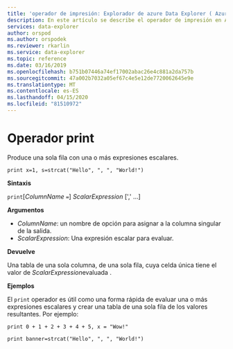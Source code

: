 ```yaml
---
title: 'operador de impresión: Explorador de azure Data Explorer ( Azure Data Explorer) Microsoft Docs'
description: En este artículo se describe el operador de impresión en Azure Data Explorer.
services: data-explorer
author: orspod
ms.author: orspodek
ms.reviewer: rkarlin
ms.service: data-explorer
ms.topic: reference
ms.date: 03/16/2019
ms.openlocfilehash: b751b07446a74ef17002abac26e4c881a2da757b
ms.sourcegitcommit: 47a002b7032a05ef67c4e5e12de7720062645e9e
ms.translationtype: MT
ms.contentlocale: es-ES
ms.lasthandoff: 04/15/2020
ms.locfileid: "81510972"
---
```

# <a name="print-operator"></a>Operador print

Produce una sola fila con una o más expresiones escalares.

```kusto
print x=1, s=strcat("Hello", ", ", "World!")
```

**Sintaxis**

`print`[*ColumnName* `=`] *ScalarExpression* [',' ...]

**Argumentos**

* *ColumnName*: un nombre de opción para asignar a la columna singular de la salida.
* *ScalarExpression*: Una expresión escalar para evaluar.

**Devuelve**

Una tabla de una sola columna, de una sola fila, cuya celda única tiene el valor de *ScalarExpression*evaluada .

**Ejemplos**

El `print` operador es útil como una forma rápida de evaluar una o más expresiones escalares y crear una tabla de una sola fila de los valores resultantes.
Por ejemplo:

```kusto
print 0 + 1 + 2 + 3 + 4 + 5, x = "Wow!"
```

```kusto
print banner=strcat("Hello", ", ", "World!")
```